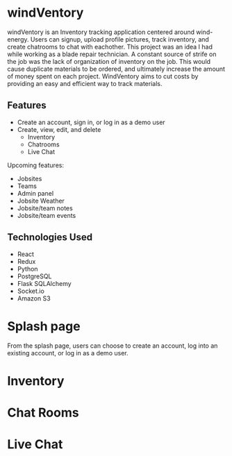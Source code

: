 # windVentory

windVentory is an Inventory tracking application centered around wind-energy. Users can signup, upload profile pictures, track inventory, and create chatrooms to chat with eachother. 
This project was an idea I had while working as a blade repair technician. A constant source of strife on the job was the lack of organization of inventory on the job.
This would cause duplicate materials to be ordered, and ultimately increase the amount of money spent on each project.
WindVentory aims to cut costs by providing an easy and efficient way to track materials.

## Features
- Create an account, sign in, or log in as a demo user
- Create, view, edit, and delete
   - Inventory
   - Chatrooms
   - Live Chat

Upcoming features: 
- Jobsites
- Teams
- Admin panel
- Jobsite Weather
- Jobsite/team notes
- Jobsite/team events

## Technologies Used
- React
- Redux 
- Python
- PostgreSQL
- Flask SQLAlchemy
- Socket.io
- Amazon S3


# Splash page
From the splash page, users can choose to create an account, log into an existing account, or log in as a demo user.




# Inventory


# Chat Rooms

# Live Chat 
